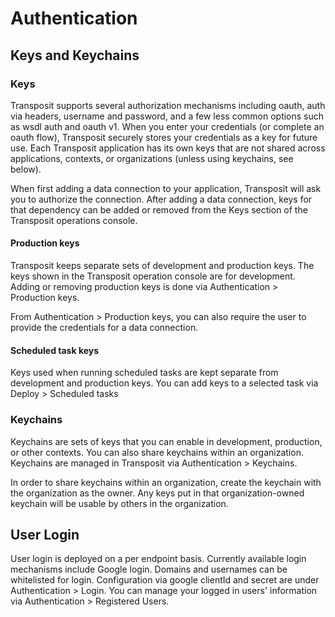 # Authentication

## Keys and Keychains

### Keys

Transposit supports several authorization mechanisms including oauth, auth via headers, username and password, and a few less common options such as wsdl auth and oauth v1. When you enter your credentials (or complete an oauth flow), Transposit securely stores your credentials as a key for future use. Each Transposit application has its own keys that are not shared across applications, contexts, or organizations (unless using keychains, see below).

When first adding a data connection to your application, Transposit will ask you to authorize the connection. After adding a data connection, keys for that dependency can be added or removed from the Keys section of the Transposit operations console.

#### Production keys

Transposit keeps separate sets of development and production keys. The keys shown in the Transposit operation console are for development. Adding or removing production keys is done via Authentication &gt; Production keys.

From Authentication &gt; Production keys, you can also require the user to provide the credentials for a data connection.

#### Scheduled task keys

Keys used when running scheduled tasks are kept separate from development and production keys. You can add keys to a selected task via Deploy &gt; Scheduled tasks

### Keychains

Keychains are sets of keys that you can enable in development, production, or other contexts. You can also share keychains within an organization. Keychains are managed in Transposit via Authentication &gt; Keychains.

In order to share keychains within an organization, create the keychain with the organization as the owner. Any keys put in that organization-owned keychain will be usable by others in the organization.

## User Login

User login is deployed on a per endpoint basis. Currently available login mechanisms include Google login. Domains and usernames can be whitelisted for login. Configuration via google clientId and secret are under Authentication &gt; Login. You can manage your logged in users' information via Authentication &gt; Registered Users.


